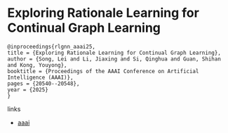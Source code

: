 # Exploring Rationale Learning for Continual Graph Learning

```
@inproceedings{rlgnn_aaai25,
title = {Exploring Rationale Learning for Continual Graph Learning},
author = {Song, Lei and Li, Jiaxing and Si, Qinghua and Guan, Shihan and Kong, Youyong},
booktitle = {Proceedings of the AAAI Conference on Artificial Intelligence (AAAI)},
pages = {20540--20548},
year = {2025}
}
```

links
- [aaai](https://ojs.aaai.org/index.php/AAAI/article/view/34263)
